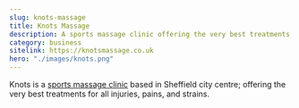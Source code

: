 ```yaml
---
slug: knots-massage
title: Knots Massage
description: A sports massage clinic offering the very best treatments for all injuries, pains, and strains.
category: business
sitelink: https://knotsmassage.co.uk
hero: "./images/knots.png"
---
```

<p>Knots is a <a href="https://knotsmassage.co.uk/sports-massage/">sports massage clinic</a> based in Sheffield city centre; offering the very best treatments for all injuries, pains, and strains.</p>